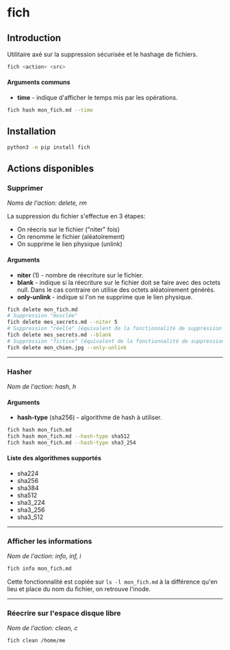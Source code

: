 # fich

## Introduction

Utilitaire axé sur la suppression sécurisée et le hashage de fichiers. 

```bash
fich <action> <src>
```

#### Arguments communs

* __time__ - indique d'afficher le temps mis par les opérations.

```bash
fich hash mon_fich.md --time
```

## Installation

```bash
python3 -m pip install fich
```

## Actions disponibles

### Supprimer

_Noms de l'action: delete, rm_

La suppression du fichier s'effectue en 3 étapes:

* On réecris sur le fichier ("niter" fois)
* On renomme le fichier (aléatoirement)
* On supprime le lien physique (unlink)

#### Arguments

* __niter__ (1) - nombre de réecriture sur le fichier.
* __blank__ - indique si la réecriture sur le fichier doit se faire avec
              des octets null. Dans le cas contraire on utilise des octets 
              aléatoirement générés.
* __only-unlink__ - indique si l'on ne supprime que le lien physique.

```bash
fich delete mon_fich.md
# Suppression "musclée"
fich delete mes_secrets.md --niter 5
# Suppression "réelle" (équivalent de la fonctionnalité de suppression du logiciel bleachbit)
fich delete mes_secrets.md --blank
# Suppression "fictive" (équivalent de la fonctionnalité de suppression de votre système)
fich delete mon_chien.jpg --only-unlink
```

---
### Hasher

_Nom de l'action: hash, h_

#### Arguments

* __hash-type__ (sha256) - algorithme de hash à utiliser.

```bash
fich hash mon_fich.md
fich hash mon_fich.md --hash-type sha512
fich hash mon_fich.md --hash-type sha3_254
```

#### Liste des algorithmes supportés

* sha224 
* sha256 
* sha384 
* sha512
* sha3_224
* sha3_256
* sha3_512


---
### Afficher les informations

_Nom de l'action: info, inf, i_

```bash
fich info mon_fich.md
```

Cette fonctionnalité est copiée sur ```ls -l mon_fich.md``` à la différence
qu'en lieu et place du nom du fichier, on retrouve l'inode.

---
### Réecrire sur l'espace disque libre

_Nom de l'action: clean, c_

```bash
fich clean /home/me
```

